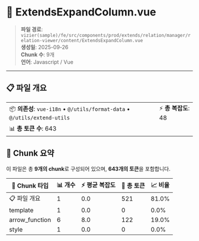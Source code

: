 # 📄 ExtendsExpandColumn.vue

> **파일 경로**: `vizier(sample)/fe/src/components/prod/extends/relation/manager/relation-viewer/content/ExtendsExpandColumn.vue`  
> **생성일**: 2025-09-26  
> **Chunk 수**: 9개  
> **언어**: Javascript / Vue
---





## 📋 파일 개요

| | |
|--|--|
| 📦 **의존성**: `vue-i18n` • `@/utils/format-data` • `@/utils/extend-utils` | ⚡ **총 복잡도**: 48 |
| 📊 **총 토큰 수**: 643 |  |






## 🧩 Chunk 요약

이 파일은 총 **9개의 chunk**로 구성되어 있으며, **643개의 토큰**을 포함합니다.

| 🧩 Chunk 타입 | 📊 개수 | ⚡ 평균 복잡도 | 📝 총 토큰 | 📈 비율 |
|---------------|--------|-------------|----------|--------|
| 📋 파일 개요 | 1 | 0.0 | 521 | 81.0% |
| template | 1 | 0.0 | 0 | 0.0% |
| arrow_function | 6 | 8.0 | 122 | 19.0% |
| style | 1 | 0.0 | 0 | 0.0% |

